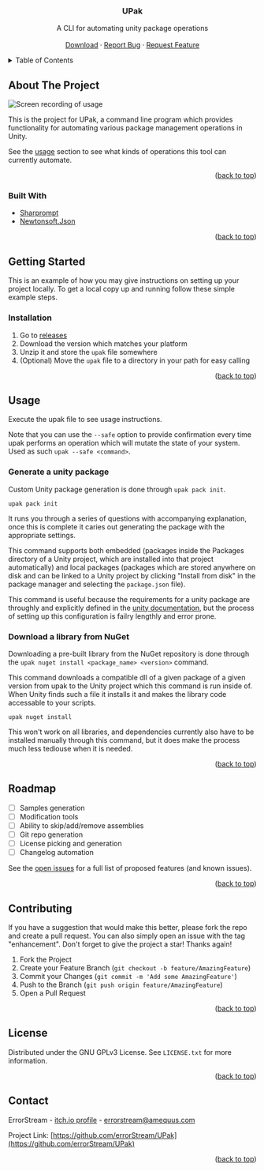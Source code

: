 <a name="readme-top"></a>

<!-- PROJECT LOGO -->
<div align="center">
<h3 align="center">UPak</h3>

  <p align="center">
    A CLI for automating unity package operations
    <br />
    <br />
    <a href="https://github.com/errorStream/UPak/releases">Download</a>
    ·
    <a href="https://github.com/errorStream/UPak/issues">Report Bug</a>
    ·
    <a href="https://github.com/errorStream/UPak/issues">Request Feature</a>
  </p>
</div>



<!-- TABLE OF CONTENTS -->
<details>
  <summary>Table of Contents
  </summary>
  <ol>
    <li>
      <a href="#about-the-project">About The Project
      </a>
      <ul>
        <li>
          <a href="#built-with">Built With
          </a>
        </li>
      </ul>
    </li>
    <li>
      <a href="#getting-started">Getting Started
      </a>
      <ul>
        <li>
          <a href="#installation">Installation
          </a>
        </li>
      </ul>
    </li>
    <li>
      <a href="#usage">Usage
      </a>
      <ul>
        <li>
          <a href="#generate-a-unity-package">Generate a unity package
          </a>
        </li>
      </ul>
      <ul>
        <li>
          <a href="#download-a-library-from-nuget">Download a library from NuGet
          </a>
        </li>
      </ul>
    </li>
    <li>
      <a href="#roadmap">Roadmap
      </a>
    </li>
    <li>
      <a href="#contributing">Contributing
      </a>
    </li>
    <li>
      <a href="#license">License
      </a>
    </li>
    <li>
      <a href="#contact">Contact
      </a>
    </li>
  </ol>
</details>



<!-- ABOUT THE PROJECT -->
## About The Project

![Screen recording of usage](./images/screenrecording.gif)

This is the project for UPak, a command line program which provides functionality for automating various package management operations in Unity.

See the [usage](#usage) section to see what kinds of operations this tool can currently automate.

<p align="right">(<a href="#readme-top">back to top</a>)</p>



### Built With

* [Sharprompt](https://github.com/shibayan/Sharprompt)
* [Newtonsoft.Json](https://www.newtonsoft.com/json)

<p align="right">(<a href="#readme-top">back to top</a>)</p>



<!-- GETTING STARTED -->
## Getting Started

This is an example of how you may give instructions on setting up your project locally.
To get a local copy up and running follow these simple example steps.

### Installation

1. Go to [releases](https://github.com/errorStream/UPak/releases)
2. Download the version which matches your platform
3. Unzip it and store the `upak` file somewhere
4. (Optional) Move the `upak` file to a directory in your path for easy calling

<p align="right">(<a href="#readme-top">back to top</a>)</p>



<!-- USAGE EXAMPLES -->
## Usage

Execute the upak file to see usage instructions. 

Note that you can use the `--safe` option to provide confirmation every time upak performs an operation which will mutate the state of your system. Used as such `upak --safe <command>`.

### Generate a unity package

Custom Unity package generation is done through `upak pack init`. 

```shell
upak pack init
```

It runs you through a series of questions with accompanying explanation, once this is complete it caries out generating the package with the appropriate settings.

This command supports both embedded (packages inside the Packages directory of a Unity project, which are installed into that project automatically) and local packages (packages which are stored anywhere on disk and can be linked to a Unity project by clicking "Install from disk" in the package manager and selecting the `package.json` file).

This command is useful because the requirements for a unity package are throughly and explicitly defined in the [unity documentation](https://docs.unity3d.com/Manual/CustomPackages.html), but the process of setting up this configuration is failry lengthly and error prone.

### Download a library from NuGet

Downloading a pre-built library from the NuGet repository is done through the `upak nuget install <package_name> <version>` command.

This command downloads a compatible dll of a given package of a given version from upak to the Unity project which this command is run inside of. When Unity finds such a file it installs it and makes the library code accessable to your scripts.

```shell
upak nuget install
```

This won't work on all libraries, and dependencies currently also have to be installed manually through this command, but it does make the process much less tediouse when it is needed.


<p align="right">(<a href="#readme-top">back to top</a>)</p>



<!-- ROADMAP -->
## Roadmap

- [ ] Samples generation
- [ ] Modification tools
- [ ] Ability to skip/add/remove assemblies
- [ ] Git repo generation
- [ ] License picking and generation
- [ ] Changelog automation

See the [open issues](https://github.com/errorStream/UPak/issues) for a full list of proposed features (and known issues).

<p align="right">(<a href="#readme-top">back to top</a>)</p>

<!-- CONTRIBUTING -->
## Contributing

If you have a suggestion that would make this better, please fork the repo and create a pull request. You can also simply open an issue with the tag "enhancement".
Don't forget to give the project a star! Thanks again!

1. Fork the Project
2. Create your Feature Branch (`git checkout -b feature/AmazingFeature`)
3. Commit your Changes (`git commit -m 'Add some AmazingFeature'`)
4. Push to the Branch (`git push origin feature/AmazingFeature`)
5. Open a Pull Request

<p align="right">(<a href="#readme-top">back to top</a>)</p>



<!-- LICENSE -->
## License

Distributed under the GNU GPLv3 License. See `LICENSE.txt` for more information.

<p align="right">(<a href="#readme-top">back to top</a>)</p>



<!-- CONTACT -->
## Contact

ErrorStream - [itch.io profile](https://errorstream.itch.io) - errorstream@amequus.com

Project Link: [https://github.com/errorStream/UPak](https://github.com/errorStream/UPak)

<p align="right">(<a href="#readme-top">back to top</a>)</p>

